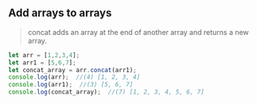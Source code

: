 ## Add arrays to arrays

> concat adds an array at the end of another array and returns a new array.

```js
let arr = [1,2,3,4];
let arr1 = [5,6,7];
let concat_array = arr.concat(arr1);
console.log(arr);  //(4) [1, 2, 3, 4]
console.log(arr1);  //(3) [5, 6, 7]
console.log(concat_array);  //(7) [1, 2, 3, 4, 5, 6, 7]
```